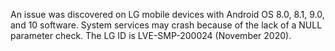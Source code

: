 An issue was discovered on LG mobile devices with Android OS 8.0, 8.1, 9.0, and 10 software. System services may crash because of the lack of a NULL parameter check. The LG ID is LVE-SMP-200024 (November 2020).